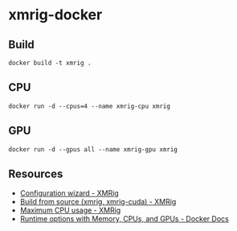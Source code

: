# xmrig-docker

## Build

```
docker build -t xmrig .
```

## CPU

```
docker run -d --cpus=4 --name xmrig-cpu xmrig
```

## GPU

```
docker run -d --gpus all --name xmrig-gpu xmrig
```

## Resources

- [Configuration wizard - XMRig](https://xmrig.com/wizard)
- [Build from source (xmrig, xmrig-cuda) - XMRig](https://xmrig.com/docs/miner/build)
- [Maximum CPU usage - XMRig](https://github.com/xmrig/xmrig/blob/master/doc/CPU_MAX_USAGE.md)
- [Runtime options with Memory, CPUs, and GPUs - Docker Docs](https://docs.docker.com/config/containers/resource_constraints/)


